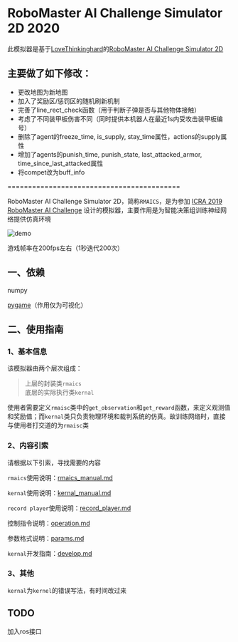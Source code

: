 # RoboMaster AI Challenge Simulator 2D 2020

此模拟器是基于[LoveThinkinghard](https://github.com/LoveThinkinghard)的[RoboMaster AI Challenge Simulator 2D](https://github.com/LoveThinkinghard/RoboMaster-AI-Challenge-Simulator-2D)

## 主要做了如下修改：

* 更改地图为新地图
* 加入了奖励区/惩罚区的随机刷新机制
* 完善了line_rect_check函数（用于判断子弹是否与其他物体接触）
* 考虑了不同装甲板伤害不同（同时提供本机器人在最近1s内受攻击装甲板编号）
* 删除了agent的freeze_time, is_supply, stay_time属性，actions的supply属性
* 增加了agents的punish_time, punish_state, last_attacked_armor, time_since_last_attacked属性
* 将compet改为buff_info

==========================================

RoboMaster AI Challenge Simulator 2D，简称`RMAICS`，是为参加 [ICRA 2019 RoboMaster AI Challenge](https://www.robomaster.com/zh-CN/resource/pages/980?type=announcementSub) 设计的模拟器，主要作用是为智能决策组训练神经网络提供仿真环境

![demo](./demo.gif)

游戏帧率在200fps左右（1秒迭代200次）

## 一、依赖

numpy

[pygame](https://www.pygame.org/)（作用仅为可视化）

## 二、使用指南

### 1、基本信息

该模拟器由两个层次组成：

>上层的封装类`rmaics`  
>底层的实际执行类`kernal`

使用者需要定义`rmaisc`类中的`get_observation`和`get_reward`函数，来定义观测值和奖励值；而`kernal`类只负责物理环境和裁判系统的仿真。故训练网络时，直接与使用者打交道的为`rmaisc`类

### 2、内容引索

请根据以下引索，寻找需要的内容

`rmaics`使用说明：[rmaics_manual.md](./docs/rmaics_manual.md)

`kernal`使用说明：[kernal_manual.md](./docs/kernal_manual.md)

`record player`使用说明：[record_player.md](./docs/record_player.md)

控制指令说明：[operation.md](./docs/operation.md)

参数格式说明：[params.md](./docs/params.md)

`kernal`开发指南：[develop.md](./docs/develop.md)

### 3、其他

`kernal`为`kernel`的错误写法，有时间改过来



## TODO

加入ros接口

